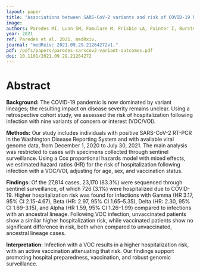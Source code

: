 ```yaml
---
layout: paper
title: "Associations between SARS-CoV-2 variants and risk of COVID-19 hospitalization among confirmed cases in Washington State: a retrospective cohort study"
image: 
authors: Paredes MI, Lunn SM, Famulare M, Frisbie LA, Painter I, Burstein R, Roychoudhury P, Xie H, Mohamed Bakhash SA, Perez R, Lukes M, Ellis S, Sathees S, Mathias P, Greninger A, Starita LM, Frazar CD, Ryke E, Zhong W, Gamboa L, Threlkeld M, Lee J, Nickerson DA, Bates DL, Hartman ME, Haugen E, Nguyen TN, Richards JD, Rodriguez JL, Stamatoyannopoulos JA, Thorland E, Melly G, Dykema PE, MacKellar DC, Gray HK, Singh A, Peterson J-A M-D, Russell D, Torres ML, Lindquist S, Bedford T, Allen KJ, Oltean HN.
year: 2021
ref: Paredes et al. 2021. medRxiv.
journal: "medRxiv: 2021.09.29.21264272v1."
pdf: /pdfs/papers/paredes-sarscov2-variant-outcomes.pdf
doi: 10.1101/2021.09.29.21264272
---
```


# Abstract

**Background:** The COVID-19 pandemic is now dominated by variant lineages; the resulting impact on disease severity remains unclear. Using a retrospective cohort study, we assessed the risk of hospitalization following infection with nine variants of concern or interest (VOC/VOI).

**Methods:** Our study includes individuals with positive SARS-CoV-2 RT-PCR in the Washington Disease Reporting System and with available viral genome data, from December 1, 2020 to July 30, 2021. The main analysis was restricted to cases with specimens collected through sentinel surveillance. Using a Cox proportional hazards model with mixed effects, we estimated hazard ratios (HR) for the risk of hospitalization following infection with a VOC/VOI, adjusting for age, sex, and vaccination status.

**Findings:** Of the 27,814 cases, 23,170 (83.3%) were sequenced through sentinel surveillance, of which 726 (3.1%) were hospitalized due to COVID-19. Higher hospitalization risk was found for infections with Gamma (HR 3.17, 95% CI 2.15-4.67), Beta (HR: 2.97, 95% CI 1.65–5.35), Delta (HR: 2.30, 95% CI 1.69-3.15), and Alpha (HR 1.59, 95% CI 1.26–1.99) compared to infections with an ancestral lineage. Following VOC infection, unvaccinated patients show a similar higher hospitalization risk, while vaccinated patients show no significant difference in risk, both when compared to unvaccinated, ancestral lineage cases.

**Interpretation:** Infection with a VOC results in a higher hospitalization risk, with an active vaccination attenuating that risk. Our findings support promoting hospital preparedness, vaccination, and robust genomic surveillance.
